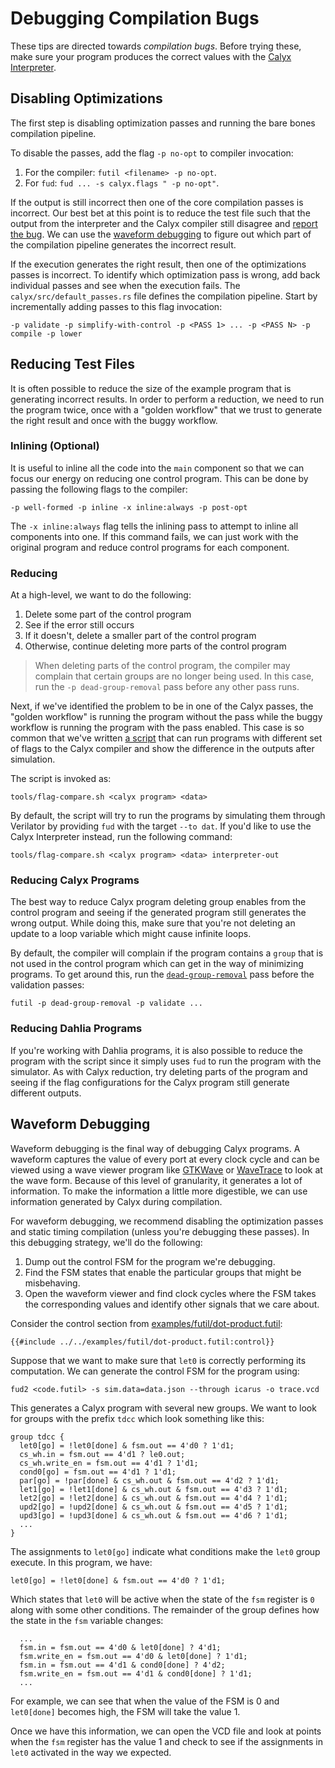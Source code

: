 # Debugging Compilation Bugs

These tips are directed towards *compilation bugs*. Before trying these, make sure your program
produces the correct values with the [Calyx Interpreter][interp].

## Disabling Optimizations

The first step is disabling optimization passes and running the bare bones compilation pipeline.

To disable the passes, add the flag `-p no-opt` to compiler invocation:
1. For the compiler: `futil <filename> -p no-opt`.
2. For `fud`: `fud ... -s calyx.flags " -p no-opt"`.

If the output is still incorrect then one of the core compilation passes is incorrect.
Our best bet at this point is to reduce the test file such that the output from the
interpreter and the Calyx compiler still disagree and [report the
bug](https://github.com/calyxir/calyx/issues/new). We can use the [waveform
debugging](#waveform-debugging) to figure out which part of the compilation pipeline generates the
incorrect result.

If the execution generates the right result, then one of the optimizations
passes is incorrect.
To identify which optimization pass is wrong, add back individual passes and see
when the execution fails.
The `calyx/src/default_passes.rs` file defines the compilation pipeline. Start by incrementally
adding passes to this flag invocation:
```
-p validate -p simplify-with-control -p <PASS 1> ... -p <PASS N> -p compile -p lower
```


## Reducing Test Files

It is often possible to reduce the size of the example program that is
generating incorrect results.
In order to perform a reduction, we need to run the program twice, once with
a "golden workflow" that we trust to generate the right result and once with
the buggy workflow.

### Inlining (Optional)
It is useful to inline all the code into the `main` component so that we can focus our energy on reducing one control program. This can be done by passing the following flags to the compiler:
```
-p well-formed -p inline -x inline:always -p post-opt
```
The `-x inline:always` flag tells the inlining pass to attempt to inline all components into one. If this command fails, we can just work with the original program and reduce control programs for each component.

### Reducing
At a high-level, we want to do the following:
1. Delete some part of the control program
2. See if the error still occurs
3. If it doesn't, delete a smaller part of the control program
4. Otherwise, continue deleting more parts of the control program

> When deleting parts of the control program, the compiler may complain that certain groups are no longer being used. In this case, run the `-p dead-group-removal` pass before any other pass runs.

Next, if we've identified the problem to be in one of the Calyx passes,
the "golden workflow" is running the program without the pass while the buggy
workflow is running the program with the pass enabled.
This case is so common that we've written [a script][flag-cmp] that can run
programs with different set of flags to the Calyx compiler and show the
difference in the outputs after simulation.

The script is invoked as:
```
tools/flag-compare.sh <calyx program> <data>
```

By default, the script will try to run the programs by simulating them through
Verilator by providing `fud` with the target `--to dat`.
If you'd like to use the Calyx Interpreter instead, run the following command:
```
tools/flag-compare.sh <calyx program> <data> interpreter-out
```

### Reducing Calyx Programs

The best way to reduce Calyx program deleting group enables from the control
program and seeing if the generated program still generates the wrong output.
While doing this, make sure that you're not deleting an update to a loop
variable which might cause infinite loops.

By default, the compiler will complain if the program contains a `group` that
is not used in the control program which can get in the way of minimizing
programs.
To get around this, run the [`dead-group-removal`][dgr] pass before the validation
passes:
```
futil -p dead-group-removal -p validate ...
```

### Reducing Dahlia Programs

If you're working with Dahlia programs, it is also possible to reduce the
program with the script since it simply uses `fud` to run the program with the
simulator.
As with Calyx reduction, try deleting parts of the program and seeing if the
flag configurations for the Calyx program still generate different outputs.


## Waveform Debugging

Waveform debugging is the final way of debugging Calyx programs.
A waveform captures the value of every port at every clock cycle and can be
viewed using a wave viewer program like [GTKWave][gtkwave] or
[WaveTrace][wavetrace] to look at the wave form.
Because of this level of granularity, it generates a lot of information.
To make the information a little more digestible, we can use information
generated by Calyx during compilation.

For waveform debugging, we recommend disabling the optimization passes and
static timing compilation (unless you're debugging these passes).
In this debugging strategy, we'll do the following:
1. Dump out the control FSM for the program we're debugging.
2. Find the FSM states that enable the particular groups that might be misbehaving.
3. Open the waveform viewer and find clock cycles where the FSM takes the corresponding
values and identify other signals that we care about.

Consider the control section from [examples/futil/dot-product.futil](https://github.com/calyxir/calyx/blob/master/examples/futil/dot-product.futil):
```
{{#include ../../examples/futil/dot-product.futil:control}}
```
Suppose that we want to make sure that `let0` is correctly performing its
computation.
We can generate the control FSM for the program using:

```
fud2 <code.futil> -s sim.data=data.json --through icarus -o trace.vcd
```

This generates a Calyx program with several new groups.
We want to look for groups with the prefix `tdcc` which look something like
this:
```
group tdcc {
  let0[go] = !let0[done] & fsm.out == 4'd0 ? 1'd1;
  cs_wh.in = fsm.out == 4'd1 ? le0.out;
  cs_wh.write_en = fsm.out == 4'd1 ? 1'd1;
  cond0[go] = fsm.out == 4'd1 ? 1'd1;
  par[go] = !par[done] & cs_wh.out & fsm.out == 4'd2 ? 1'd1;
  let1[go] = !let1[done] & cs_wh.out & fsm.out == 4'd3 ? 1'd1;
  let2[go] = !let2[done] & cs_wh.out & fsm.out == 4'd4 ? 1'd1;
  upd2[go] = !upd2[done] & cs_wh.out & fsm.out == 4'd5 ? 1'd1;
  upd3[go] = !upd3[done] & cs_wh.out & fsm.out == 4'd6 ? 1'd1;
  ...
}
```

The assignments to `let0[go]` indicate what conditions make the `let0` group
execute.
In this program, we have:

    let0[go] = !let0[done] & fsm.out == 4'd0 ? 1'd1;

Which states that `let0` will be active when the state of the `fsm` register
is `0` along with some other conditions.
The remainder of the group defines how the state in the `fsm` variable changes:
```
  ...
  fsm.in = fsm.out == 4'd0 & let0[done] ? 4'd1;
  fsm.write_en = fsm.out == 4'd0 & let0[done] ? 1'd1;
  fsm.in = fsm.out == 4'd1 & cond0[done] ? 4'd2;
  fsm.write_en = fsm.out == 4'd1 & cond0[done] ? 1'd1;
  ...
```
For example, we can see that when the value of the FSM is 0 and `let0[done]`
becomes high, the FSM will take the value 1.

Once we have this information, we can open the VCD file and look at points when
the `fsm` register has the value 1 and check to see if the assignments in
`let0` activated in the way we expected.


[gtkwave]: http://gtkwave.sourceforge.net/
[wavetrace]: https://marketplace.visualstudio.com/items?itemName=wavetrace.wavetrace
[flag-cmp]: https://github.com/calyxir/calyx/blob/master/tools/flag-compare.sh
[dgr]: https://docs.rs/calyx-opt/latest/calyx_opt/passes/struct.DeadGroupRemoval.html
[interp]: ../running-calyx/interpreter.md
